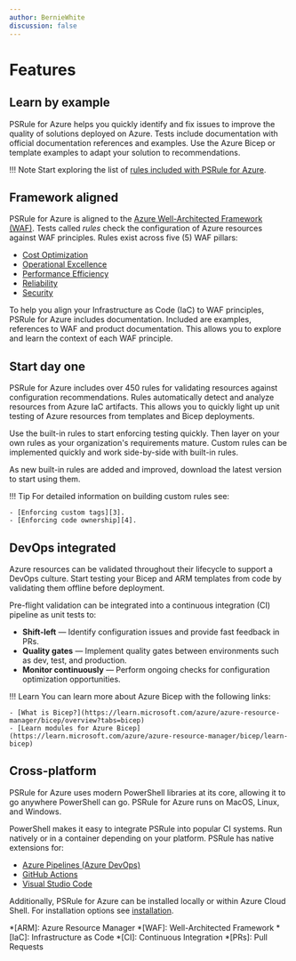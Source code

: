 ```yaml
---
author: BernieWhite
discussion: false
---
```


# Features

## Learn by example

PSRule for Azure helps you quickly identify and fix issues to improve the quality of solutions deployed on Azure.
Tests include documentation with official documentation references and examples.
Use the Azure Bicep or template examples to adapt your solution to recommendations.

!!! Note
    Start exploring the list of [rules included with PSRule for Azure][14].

  [14]: en/rules/index.md

## Framework aligned

PSRule for Azure is aligned to the [Azure Well-Architected Framework (WAF)][2].
Tests called _rules_ check the configuration of Azure resources against WAF principles.
Rules exist across five (5) WAF pillars:

- [Cost Optimization][9]
- [Operational Excellence][10]
- [Performance Efficiency][11]
- [Reliability][12]
- [Security][13]

To help you align your Infrastructure as Code (IaC) to WAF principles, PSRule for Azure includes documentation.
Included are examples, references to WAF and product documentation.
This allows you to explore and learn the context of each WAF principle.

  [2]: https://learn.microsoft.com/azure/architecture/framework/
  [9]: en/rules/module.md#cost-optimization
  [10]: en/rules/module.md#operational-excellence
  [11]: en/rules/module.md#performance-efficiency
  [12]: en/rules/module.md#reliability
  [13]: en/rules/module.md#security

## Start day one

PSRule for Azure includes over 450 rules for validating resources against configuration recommendations.
Rules automatically detect and analyze resources from Azure IaC artifacts.
This allows you to quickly light up unit testing of Azure resources from templates and Bicep deployments.

Use the built-in rules to start enforcing testing quickly.
Then layer on your own rules as your organization's requirements mature.
Custom rules can be implemented quickly and work side-by-side with built-in rules.

As new built-in rules are added and improved, download the latest version to start using them.

!!! Tip
    For detailed information on building custom rules see:

    - [Enforcing custom tags][3].
    - [Enforcing code ownership][4].

  [3]: customization/enforce-custom-tags.md
  [4]: customization/enforce-codeowners.md

## DevOps integrated

Azure resources can be validated throughout their lifecycle to support a DevOps culture.
Start testing your Bicep and ARM templates from code by validating them offline before deployment.

Pre-flight validation can be integrated into a continuous integration (CI) pipeline as unit tests to:

- **Shift-left** &mdash; Identify configuration issues and provide fast feedback in PRs.
- **Quality gates** &mdash; Implement quality gates between environments such as dev, test, and production.
- **Monitor continuously** &mdash; Perform ongoing checks for configuration optimization opportunities.

!!! Learn
    You can learn more about Azure Bicep with the following links:

    - [What is Bicep?](https://learn.microsoft.com/azure/azure-resource-manager/bicep/overview?tabs=bicep)
    - [Learn modules for Azure Bicep](https://learn.microsoft.com/azure/azure-resource-manager/bicep/learn-bicep)

## Cross-platform

PSRule for Azure uses modern PowerShell libraries at its core,
allowing it to go anywhere PowerShell can go.
PSRule for Azure runs on MacOS, Linux, and Windows.

PowerShell makes it easy to integrate PSRule into popular CI systems.
Run natively or in a container depending on your platform.
PSRule has native extensions for:

- [Azure Pipelines (Azure DevOps)][5]
- [GitHub Actions][6]
- [Visual Studio Code][7]

Additionally, PSRule for Azure can be installed locally or within Azure Cloud Shell.
For installation options see [installation][8].

  [5]: https://marketplace.visualstudio.com/items?itemName=bewhite.ps-rule
  [6]: https://github.com/marketplace/actions/psrule
  [7]: https://marketplace.visualstudio.com/items?itemName=bewhite.psrule-vscode
  [8]: install.md

*[ARM]: Azure Resource Manager
*[WAF]: Well-Architected Framework
*[IaC]: Infrastructure as Code
*[CI]: Continuous Integration
*[PRs]: Pull Requests
